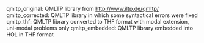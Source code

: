 qmltp_original: QMLTP library from http://www.iltp.de/qmltp/
qmltp_corrected: QMLTP library in which some syntactical errors were fixed
qmltp_thf: QMLTP library converted to THF format with modal extension, uni-modal problems only
qmltp_embedded: QMLTP library embedded into HOL in THF format

